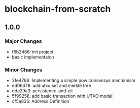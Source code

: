 # blockchain-from-scratch

## 1.0.0

### Major Changes

- f5b2486: init project
- basic implementaion

### Minor Changes

- 3fe4786: Implementing a simple pow consensus mechanism
- ed06d78: add utxo set and merkle tree
- dda29a3: persistence-and-cli
- 5f99258: add basic transaction with UTXO model
- cf5a836: Address Definition
